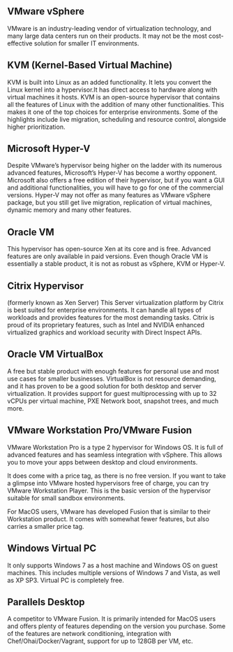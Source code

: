## VMware vSphere
VMware is an industry-leading vendor of virtualization technology, and many large data centers run on their products. It may not be the most cost-effective solution for smaller IT environments.

## KVM (Kernel-Based Virtual Machine)
KVM is built into Linux as an added functionality. It lets you convert the Linux kernel into a hypervisor.It has direct access to hardware along with virtual machines it hosts. KVM is an open-source hypervisor that contains all the features of Linux with the addition of many other functionalities. This makes it one of the top choices for enterprise environments. Some of the highlights include live migration, scheduling and resource control, alongside higher prioritization.

## Microsoft Hyper-V
Despite VMware’s hypervisor being higher on the ladder with its numerous advanced features, Microsoft’s Hyper-V has become a worthy opponent. Microsoft also offers a free edition of their hypervisor, but if you want a GUI and additional functionalities, you will have to go for one of the commercial versions. Hyper-V may not offer as many features as VMware vSphere package, but you still get live migration, replication of virtual machines, dynamic memory and many other features.

## Oracle VM
This hypervisor has open-source Xen at its core and is free. Advanced features are only available in paid versions. Even though Oracle VM is essentially a stable product, it is not as robust as vSphere, KVM or Hyper-V.

## Citrix Hypervisor 
(formerly known as Xen Server)
This Server virtualization platform by Citrix is best suited for enterprise environments. It can handle all types of workloads and provides features for the most demanding tasks. Citrix is proud of its proprietary features, such as Intel and NVIDIA enhanced virtualized graphics and workload security with Direct Inspect APIs.

## Oracle VM VirtualBox
A free but stable product with enough features for personal use and most use cases for smaller businesses. VirtualBox is not resource demanding, and it has proven to be a good solution for both desktop and server virtualization. It provides support for guest multiprocessing with up to 32 vCPUs per virtual machine, PXE Network boot, snapshot trees, and much more.

## VMware Workstation Pro/VMware Fusion
VMware Workstation Pro is a type 2 hypervisor for Windows OS. It is full of advanced features and has seamless integration with vSphere. This allows you to move your apps between desktop and cloud environments.

It does come with a price tag, as there is no free version. If you want to take a glimpse into VMware hosted hypervisors free of charge, you can try VMware Workstation Player. This is the basic version of the hypervisor suitable for small sandbox environments.

For MacOS users, VMware has developed Fusion that is similar to their Workstation product. It comes with somewhat fewer features, but also carries a smaller price tag.

## Windows Virtual PC
It only supports Windows 7 as a host machine and Windows OS on guest machines. This includes multiple versions of Windows 7 and Vista, as well as XP SP3. Virtual PC is completely free.

## Parallels Desktop
A competitor to VMware Fusion. It is primarily intended for MacOS users and offers plenty of features depending on the version you purchase. Some of the features are network conditioning, integration with Chef/Ohai/Docker/Vagrant, support for up to 128GB per VM, etc.